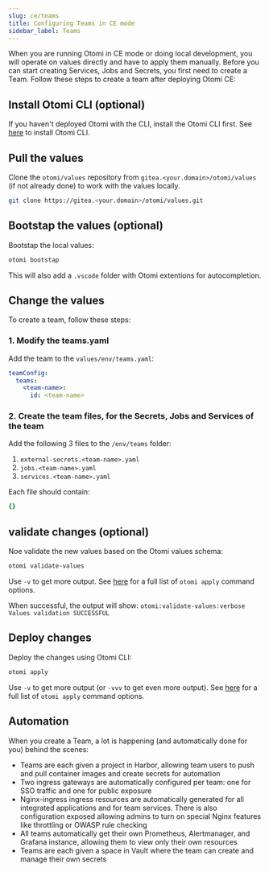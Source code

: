 ```yaml
---
slug: ce/teams
title: Configuring Teams in CE mode
sidebar_label: Teams
---
```


When you are running Otomi in CE mode or doing local development, you will operate on values directly and have to apply them manually. Before you can start creating Services, Jobs and Secrets, you first need to create a Team. Follow these steps to create a team after deploying Otomi CE:

## Install Otomi CLI (optional)

If you haven't deployed Otomi with the CLI, install the Otomi CLI first. See [here](/docs/cli) to install Otomi CLI.

## Pull the values

Clone the `otomi/values` repository from `gitea.<your.domain>/otomi/values` (if not already done) to work with the values locally.

```bash
git clone https://gitea.<your.domain>/otomi/values.git
```

## Bootstap the values (optional)

Bootstap the local values:

```bash
otomi bootstap
```

This will also add a `.vscode` folder with Otomi extentions for autocompletion.

## Change the values

To create a team, follow these steps:

### 1. Modify the teams.yaml

Add the team to the `values/env/teams.yaml`:

```yaml
teamConfig:
  teams:
    <team-name>:
      id: <team-name>
```

### 2. Create the team files, for the Secrets, Jobs and Services of the team

Add the following 3 files to the `/env/teams` folder:

1. `external-secrets.<team-name>.yaml`
2. `jobs.<team-name>.yaml`
3. `services.<team-name>.yaml`

Each file should contain:

```yaml
{}
```

## validate changes (optional)

Noe validate the new values based on the Otomi values schema:

```bash
otomi validate-values
```

Use `-v` to get more output. See [here](/docs/cli/validate-values) for a full list of `otomi apply` command options.

When successful, the output will show: `otomi:validate-values:verbose Values validation SUCCESSFUL`

## Deploy changes

Deploy the changes using Otomi CLI:

```bash
otomi apply
```

Use `-v` to get more output (or `-vvv` to get even more output). See [here](/docs/cli/apply) for a full list of `otomi apply` command options.

## Automation

When you create a Team, a lot is happening (and automatically done for you) behind the scenes:

- Teams are each given a project in Harbor, allowing team users to push and pull container images and create secrets for automation
- Two ingress gateways are automatically configured per team: one for SSO traffic and one for public exposure
- Nginx-ingress ingress resources are automatically generated for all integrated applications and for team services. There is also configuration exposed allowing admins to turn on special Nginx features like throttling or OWASP rule checking
- All teams automatically get their own Prometheus, Alertmanager, and Grafana instance, allowing them to view only their own resources
- Teams are each given a space in Vault where the team can create and manage their own secrets
